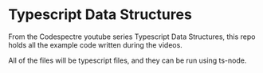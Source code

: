 # Typescript Data Structures

From the Codespectre youtube series Typescript Data Structures, this repo holds all the example code written during the videos.

All of the files will be typescript files, and they can be run using ts-node.
